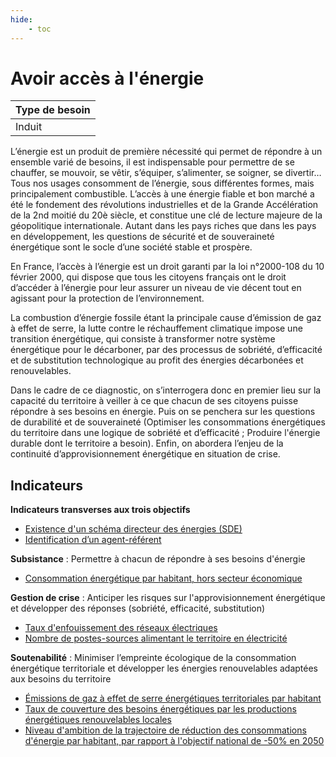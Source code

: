 ```yaml
---
hide:
    - toc
---
```



# Avoir accès à l'énergie

|Type de besoin|
|--|
|Induit|


L’énergie  est  un  produit  de  première nécessité qui permet de répondre à un ensemble varié de besoins, il est indispensable pour permettre de se chauffer, se mouvoir, se vêtir, s’équiper, s’alimenter, se soigner, se divertir… Tous nos usages consomment de l’énergie, sous différentes formes, mais principalement combustible. L’accès à une énergie fiable et bon  marché  a  été  le  fondement  des  révolutions  industrielles  et  de  la  Grande Accélération de la 2nd moitié du 20è siècle, et constitue une clé de lecture majeure de la géopolitique  internationale.  Autant  dans  les  pays  riches  que  dans  les  pays  en développement,  les  questions  de  sécurité et de souveraineté énergétique sont le socle d’une société stable et prospère. 
 
En France, l’accès à l’énergie est un droit garanti par la loi n°2000-108 du 10 février 2000, qui  dispose  que  tous  les  citoyens  français  ont  le  droit  d’accéder  à  l’énergie  pour  leur assurer un niveau de vie décent tout en agissant pour la protection de l’environnement. 
 
La  combustion  d’énergie  fossile  étant  la  principale  cause  d’émission  de  gaz  à  effet  de serre, la lutte contre le réchauffement climatique impose une transition énergétique, qui consiste à transformer notre système énergétique pour le décarboner, par des processus de  sobriété,  d’efficacité  et  de  substitution  technologique  au  profit  des  énergies décarbonées et renouvelables.  
 
Dans le cadre de ce diagnostic, on s’interrogera donc en premier lieu sur la capacité du territoire  à  veiller  à  ce  que  chacun  de  ses  citoyens  puisse  répondre  à  ses  besoins  en énergie.  Puis  on  se  penchera  sur  les  questions  de  durabilité  et  de  souveraineté (Optimiser  les  consommations  énergétiques  du  territoire  dans une logique de sobriété et d’efficacité ; Produire l'énergie durable dont le territoire a besoin). Enfin, on abordera l’enjeu de la continuité d’approvisionnement énergétique en situation de crise.  

## Indicateurs

**Indicateurs transverses aux trois objectifs**

- [Existence d'un schéma directeur des énergies (SDE)](https://konsilion.github.io/diag360/pages/indicateurs/bi2_i01)
- [Identification d’un agent-référent](https://konsilion.github.io/diag360/pages/indicateurs/bi2_i02)

**Subsistance** : Permettre  à  chacun de  répondre  à  ses besoins d'énergie 

- [Consommation énergétique par habitant, hors secteur économique](https://konsilion.github.io/diag360/pages/indicateurs/bi2_i03)

**Gestion de crise** : Anticiper les risques sur l'approvisionnement énergétique et développer des réponses (sobriété, efficacité, substitution) 

- [Taux d'enfouissement des réseaux électriques](https://konsilion.github.io/diag360/pages/indicateurs/bi2_i04)
- [Nombre de postes-sources alimentant le territoire en électricité](https://konsilion.github.io/diag360/pages/indicateurs/bi2_i05)

**Soutenabilité** : Minimiser l’empreinte écologique de la consommation énergétique territoriale et développer les énergies renouvelables adaptées aux besoins du territoire 

- [Émissions de gaz à effet de serre énergétiques territoriales par habitant](https://konsilion.github.io/diag360/pages/indicateurs/bi2_i06)
- [Taux de couverture des besoins énergétiques par les productions énergétiques renouvelables locales](https://konsilion.github.io/diag360/pages/indicateurs/bi2_i07)
- [Niveau d'ambition de la trajectoire de réduction des consommations d'énergie par habitant, par rapport à l'objectif national de -50% en 2050](https://konsilion.github.io/diag360/pages/indicateurs/bi2_i08)
